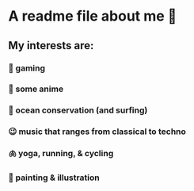 # A readme file about me 🌻

## My interests are:
### 🦄 gaming
### 🍿 some anime
### 🌊 ocean conservation (and surfing)
### 😉 music that ranges from classical to techno
### 🫁 yoga, running, & cycling
### 🎨 painting & illustration
